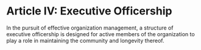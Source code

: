# Article IV: Executive Officership

In the pursuit of effective organization management, a structure of executive officership
is designed for active members of the organization to play a role in maintaining the community
and longevity thereof.
